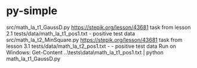 # py-simple

src/math_la_t1_GaussD.py https://stepik.org/lesson/43681 task from lesson 2.1
  tests/data/math_la_t1_pos1.txt - positive test data
src/math_la_t2_MinSquare.py https://stepik.org/lesson/43681 task from lesson 3.1
  tests/data/math_la_t2_pos1.txt - - positive test data
Run on Windows:
 Get-Content ..\tests\data\math_la_t1_pos1.txt | python math_la_t1_GaussD.py